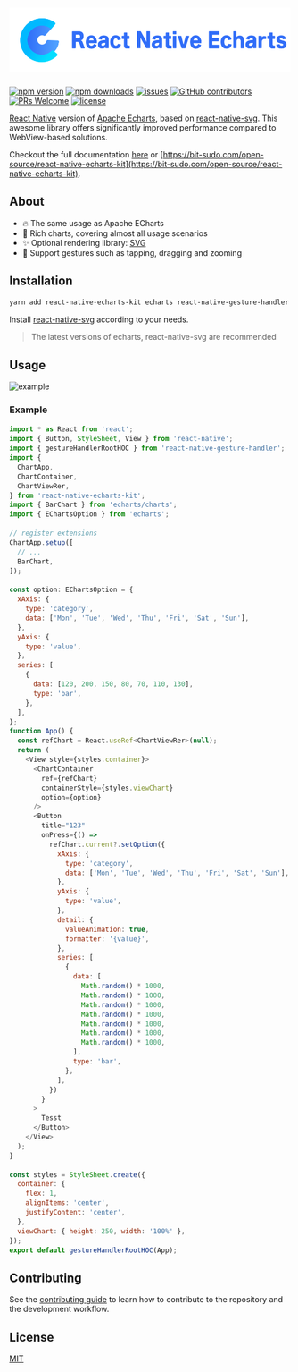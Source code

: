 # [![](./logo.svg)](https://BytePlatform.github.io/react-native-echarts-kit/)

[![npm version](https://img.shields.io/npm/v/react-native-echarts-kit.svg?style=flat)](https://www.npmjs.com/package/react-native-echarts-kit)
[![npm downloads](https://img.shields.io/npm/dm/react-native-echarts-kit)](https://www.npmjs.com/package/react-native-echarts-kit)
[![issues](https://img.shields.io/github/issues/BytePlatform/react-native-echarts-kit.svg?style=flat)](https://github.com/BytePlatform/react-native-echarts-kit/issues)
[![GitHub contributors](https://img.shields.io/github/contributors/BytePlatform/react-native-echarts-kit.svg?style=flat)](https://github.com/BytePlatform/react-native-echarts-kit/graphs/contributors)
[![PRs Welcome](https://img.shields.io/badge/PRs-welcome-brightgreen.svg)](https://github.com/BytePlatform/react-native-echarts-kit/pulls)
[![license](https://img.shields.io/github/license/BytePlatform/react-native-echarts-kit.svg?style=flat)](https://github.com/BytePlatform/react-native-echarts-kit/blob/main/LICENSE)


[React Native](https://reactnative.dev/) version of [Apache Echarts](https://github.com/apache/echarts), based on [react-native-svg](https://github.com/software-mansion/react-native-svg). This awesome library offers significantly improved performance compared to WebView-based solutions.

Checkout the full documentation [here](https://BytePlatform.github.io/react-native-echarts-kit/) or [https://bit-sudo.com/open-source/react-native-echarts-kit](https://bit-sudo.com/open-source/react-native-echarts-kit).
## About

- 🔥 The same usage as Apache ECharts
- 🎨 Rich charts, covering almost all usage scenarios
- ✨ Optional rendering library: [SVG](https://github.com/software-mansion/react-native-svg)
- 📱 Support gestures such as tapping, dragging and zooming

## Installation

```sh
yarn add react-native-echarts-kit echarts react-native-gesture-handler zrender
```

Install [react-native-svg](https://github.com/software-mansion/react-native-svg#installation) according to your needs.

> The latest versions of echarts, react-native-svg are recommended

## Usage

![example](https://raw.githubusercontent.com/BytePlatform/react-native-echarts-kit/main/screenshots/example.jpg)

### Example

```js
import * as React from 'react';
import { Button, StyleSheet, View } from 'react-native';
import { gestureHandlerRootHOC } from 'react-native-gesture-handler';
import {
  ChartApp,
  ChartContainer,
  ChartViewRer,
} from 'react-native-echarts-kit';
import { BarChart } from 'echarts/charts';
import { EChartsOption } from 'echarts';

// register extensions
ChartApp.setup([
  // ...
  BarChart,
]);

const option: EChartsOption = {
  xAxis: {
    type: 'category',
    data: ['Mon', 'Tue', 'Wed', 'Thu', 'Fri', 'Sat', 'Sun'],
  },
  yAxis: {
    type: 'value',
  },
  series: [
    {
      data: [120, 200, 150, 80, 70, 110, 130],
      type: 'bar',
    },
  ],
};
function App() {
  const refChart = React.useRef<ChartViewRer>(null);
  return (
    <View style={styles.container}>
      <ChartContainer
        ref={refChart}
        containerStyle={styles.viewChart}
        option={option}
      />
      <Button
        title="123"
        onPress={() =>
          refChart.current?.setOption({
            xAxis: {
              type: 'category',
              data: ['Mon', 'Tue', 'Wed', 'Thu', 'Fri', 'Sat', 'Sun'],
            },
            yAxis: {
              type: 'value',
            },
            detail: {
              valueAnimation: true,
              formatter: '{value}',
            },
            series: [
              {
                data: [
                  Math.random() * 1000,
                  Math.random() * 1000,
                  Math.random() * 1000,
                  Math.random() * 1000,
                  Math.random() * 1000,
                  Math.random() * 1000,
                  Math.random() * 1000,
                ],
                type: 'bar',
              },
            ],
          })
        }
      >
        Tesst
      </Button>
    </View>
  );
}

const styles = StyleSheet.create({
  container: {
    flex: 1,
    alignItems: 'center',
    justifyContent: 'center',
  },
  viewChart: { height: 250, width: '100%' },
});
export default gestureHandlerRootHOC(App);
```
## Contributing

See the [contributing guide](CONTRIBUTING.md) to learn how to contribute to the repository and the development workflow.

## License

[MIT](./LICENSE)
